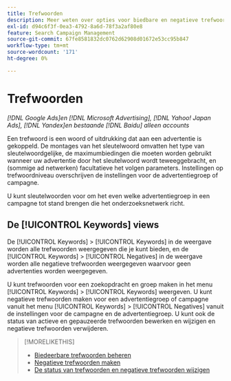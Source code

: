 ```yaml
---
title: Trefwoorden
description: Meer weten over opties voor biedbare en negatieve trefwoorden?
exl-id: d94c6f3f-0ea3-4792-8a6d-78f3a2af80e8
feature: Search Campaign Management
source-git-commit: 67fe8581832dc0762d62908d01672e53cc95b847
workflow-type: tm+mt
source-wordcount: '171'
ht-degree: 0%

---
```


# Trefwoorden

*[!DNL Google Ads]en [!DNL Microsoft Advertising], [!DNL Yahoo! Japan Ads], [!DNL Yandex]en bestaande [!DNL Baidu] alleen accounts*

Een trefwoord is een woord of uitdrukking dat aan een advertentie is gekoppeld. De montages van het sleutelwoord omvatten het type van sleutelwoordgelijke, de maximumbiedingen die moeten worden gebruikt wanneer uw advertentie door het sleutelwoord wordt teweeggebracht, en (sommige ad netwerken) facultatieve het volgen parameters. Instellingen op trefwoordniveau overschrijven de instellingen voor de advertentiegroep of campagne.

U kunt sleutelwoorden voor om het even welke advertentiegroep in een campagne tot stand brengen die het onderzoeksnetwerk richt.

## De [!UICONTROL Keywords] views

De [!UICONTROL Keywords] > [!UICONTROL Keywords] in de weergave worden alle trefwoorden weergegeven die je kunt bieden, en de [!UICONTROL Keywords] > [!UICONTROL Negatives] in de weergave worden alle negatieve trefwoorden weergegeven waarvoor geen advertenties worden weergegeven.

U kunt trefwoorden voor een zoekopdracht en groep maken in het menu [!UICONTROL Keywords] > [!UICONTROL Keywords] weergeven. U kunt negatieve trefwoorden maken voor een advertentiegroep of campagne vanuit het menu [!UICONTROL Keywords] > [!UICONTROL Negatives] vanuit de instellingen voor de campagne en de advertentiegroep. U kunt ook de status van actieve en gepauzeerde trefwoorden bewerken en wijzigen en negatieve trefwoorden verwijderen.

>[!MORELIKETHIS]
>
>* [Biedeerbare trefwoorden beheren](/help/search-social-commerce/campaign-management/campaigns/keyword-manage.md)
>* [Negatieve trefwoorden maken](/help/search-social-commerce/campaign-management/campaigns/keyword-negative-create.md)
>* [De status van trefwoorden en negatieve trefwoorden wijzigen](keyword-status-edit.md)

